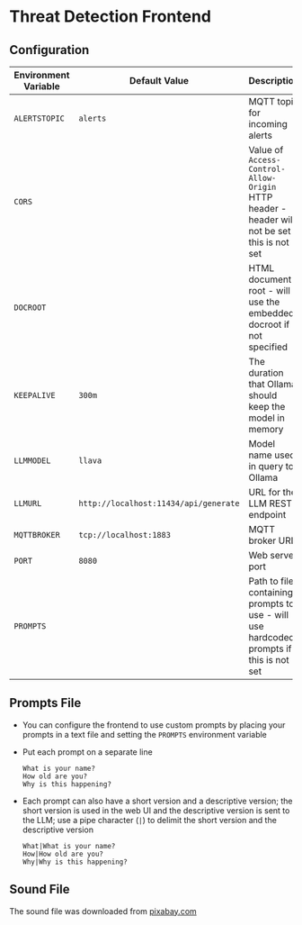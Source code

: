 # Threat Detection Frontend

## Configuration

|Environment Variable|Default Value|Description|
|---|---|---|
|`ALERTSTOPIC`|`alerts`|MQTT topic for incoming alerts|
`CORS`||Value of `Access-Control-Allow-Origin` HTTP header - header will not be set if this is not set|
|`DOCROOT`||HTML document root - will use the embedded docroot if not specified|
|`KEEPALIVE`|`300m`|The duration that Ollama should keep the model in memory|
|`LLMMODEL`|`llava`|Model name used in query to Ollama|
|`LLMURL`|`http://localhost:11434/api/generate`|URL for the LLM REST endpoint|
|`MQTTBROKER`|`tcp://localhost:1883`|MQTT broker URL|
|`PORT`|`8080`|Web server port|
|`PROMPTS`||Path to file containing prompts to use - will use hardcoded prompts if this is not set|


## Prompts File

*   You can configure the frontend to use custom prompts by placing your prompts in a text file and setting the `PROMPTS` environment variable

*   Put each prompt on a separate line

		What is your name?
		How old are you?
		Why is this happening?

*   Each prompt can also have a short version and a descriptive version; the short version is used in the web UI and the descriptive version is sent to the LLM; use a pipe character (`|`) to delimit the short version and the descriptive version

		What|What is your name?
		How|How old are you?
		Why|Why is this happening?


## Sound File

The sound file was downloaded from [pixabay.com](https://pixabay.com/service/terms/)
